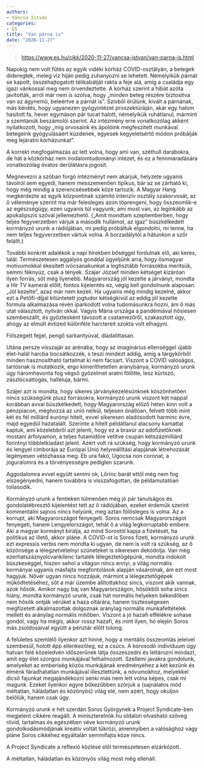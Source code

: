 ```yaml
---
authors:
- Váncsa István
categories:
- ÉS
title: "Van párna is"
date: "2020-11-27"
---
```


> https://www.es.hu/cikk/2020-11-27/vancsa-istvan/van-parna-is.html

Napokig nem volt fűtés az egyik vidéki kórház COVID-osztályán, a betegek dideregtek, meleg víz híján pedig zuhanyozni se lehetett. Némelyikük párnát se kapott, összehajtogatott télikabátját rakta a feje alá, amíg a családja egy igazi vánkossal meg nem örvendeztette. A kórház szerint a hibát azóta javították, arról már nem is szólva, hogy „minden beteg részére biztosítva van az ágynemű, beleértve a párnát is”. Szívből örülünk, kivált a párnának, más kérdés, hogy ugyanezen gyógyintézet proszektúráján, akár egy halom hasított fa, hever egymáson pár tucat halott, némelyikük ruhátlanul, mármint a szemtanúk beszámolói szerint. Az intézmény erre vonatkozólag akként nyilatkozott, hogy „míg orvosaink és ápolóink megfeszített munkával betegeink gyógyulásáért küzdenek, egyesek kegyeletsértő módon próbálják meg lejáratni kórházunkat”.

A korrekt megfogalmazás az lett volna, hogy ami van, széthull darabokra, de hát a közkórház nem irodalomtudományi intézet, és ez a fennmaradására vonatkozólag óvatos derűlátásra jogosít.

Megnevezni a szóban forgó intézményt nem akarjuk, helyzete ugyanis távolról sem egyedi, hanem messzemenően tipikus, bár az se zárható ki, hogy még mindig a szerencsésebbek közé tartozik. A Magyar Hang megkérdezte az egyik központinak számító intenzív osztály szakorvosát, az ő véleménye szerint ma már felesleges azon töprengeni, hogy összeomlik-e az egészségügy, ezen ugyanis túl vagyunk; ami most van, az leginkább az apokalipszis szóval jellemezhető. („Amit mondtam szeptemberben, hogy teljes fegyverzetben várjuk a második hullámot, az igaz”  büszkélkedett kormányzó urunk a rádiójában, mi pedig próbáltuk elgondolni, mi lenne, ha nem teljes fegyverzetben vártuk volna. A borzadálytól a hátunkon a szőr felállt.)

További konkrét adalékok a napi hírekben bőséggel fordulnak elő, aki keres, talál. Természetesen aggályos gonddal ügyeljünk arra, hogy ősmagyar motívumokkal ékesített ivócsanakunkat a legtisztább forrásokba merítsük, semmi féknyúz, csak a tények. Szájer József minden kétséget kizáróan ilyen forrás, sőt még ilyenebb. Magyarország jól kezelte a járványt, mondta a Hír TV kamerái előtt, fontos kijelentés ez, végig kell gondolnunk alaposan. „Jól kezelte”, azaz már nem kezeli. Ha ugyanis még mindig kezelné, akkor ezt a Petőfi-díjjal kitüntetett jogtudor kétségkívül az eddig jól kezelte formula alkalmazása révén iparkodott volna tudomásunkra hozni, ám ő más utat választott, nyilván okkal. Vagyis Mária országa a pandémiával hősiesen szembeszállt, és győztesként távozott a csatamezőről, szakasztott úgy, ahogy az elmúlt évtized különféle harctereit szokta volt elhagyni.

Fölszegett fejjel, pengő sarkantyúval, diadalittasan.

Utána persze visszajár az arénába, hogy az imaginárius ellenséggel újabb élet-halál harcba bocsátkozzék, s teszi mindezt addig, amíg a tárgykörből minden hasznosítható tartalmat ki nem facsart. Viszont a COVID valóságos, tartósnak is mutatkozik, ergo kimeríthetetlen aranybánya, kormányzó urunk úgy háromhavonta fog végső győzelmet aratni fölötte, lesz kürtszó, zászlócsattogás, halleluja, bármi.

Szájer azt is mondta, hogy sikeres járványkezelésünknek köszönhetően nincs szükségünk plusz forrásokra, kormányzó urunk viszont két nappal korábban avval büszkélkedett, hogy Magyarország előző héten kinn volt a pénzpiacon, méghozzá az unió nélkül, teljesen önállóan, felvett több mint két és fél milliárd eurónyi hitelt, evvel sikeresen eladósodott harminc évre, majd egyedül hazatalált. Szerinte a hitelt példátlanul alacsony kamattal kaptuk, ami közelebbről azt jelenti, hogy ez a bravúr az adófizetőknek  mostani árfolyamon, a teljes futamidőre vetítve  csupán kétszázmilliárd forintnyi többletkiadást jelent. Azért volt rá szükség, hogy kormányzó urunk és lengyel cimborája az Európai Unió helyreállítási alapjának létrehozását legényesen vétózhassa meg. Eb ura fakó, Ugocsa non coronat, a joguralomra és a törvényességre pediglen szarunk.

Aggodalomra evvel együtt semmi ok, Lőrinc barát ettől még nem fog elszegényedni, hanem továbbra is visszafogottan, de példamutatóan tollasodik.

Kormányzó urunk a fentieken túlmenően még jó pár tanulságos és gondolatébresztő kijelentést tett az ő rádiójában, ezeket érdemük szerint kommentálni sajnos nincs helyünk, meg aztán fölösleges is volna. Az a korrupt, aki Magyarországot fenyegeti. Soros nemcsak Magyarországot fenyegeti, hanem Lengyelországot, tehát ő a világ legkorruptabb embere. Aki a magyar kormányt bírálja, az mind Sorostól kapja a fizetését, ha politikus az illető, akkor pláne. A COVID-ot is Soros fizeti, kormányzó urunk ezt expressis verbis nem mondta ki ugyan, de nem is volt rá szükség, az ő közönsége a lélegzetvételnyi szüneteket is sikeresen dekódolja. Van még ezerhatszáznyolcvankilenc tartalék lélegeztetőgépünk, mondta indokolt büszkeséggel, hiszen sehol a világon nincs ennyi, a világ normális kormányai ugyanis másfajta megfontolások alapján vásárolnak, ám ezt most hagyjuk. Nővér ugyan nincs hozzájuk, mármint a lélegeztetőgépek működtetéséhez, sőt a már üzembe állítottakhoz sincs, viszont akik vannak, azok hősök. Amikor nagy baj van Magyarországon, hősökből soha sincs hiány, mondta kormányzó urunk, csak hát normális helyeken békeidőben nem hősök ontják vérüket a haza oltárára, hanem tisztességesen megfizetett alkalmazottak dolgoznak aránylag normális munkafeltételek mellett és aránylag normális miliőben. Viszont a jó hazafi effélékre sohase gondol, vagy ha mégis, akkor rossz hazafi, és mint ilyen, hó elején Soros más zsoldosaival együtt a pénztár előtt tolong.

A felületes szemlélő ilyenkor azt hinné, hogy a mentális összeomlás jeleivel szembesül, holott épp ellenkezőleg, ez a csúcs. A korosodó indivi­duum úgy hatvan felé közeledvén időszerűnek látja összeszedni és leltározni mindazt, amit egy élet szorgos munkájával felhalmozott. Szellemi javakra gondolunk, amelyeket az emberiség közös munkájának eredményéhez a két kezünk és elménk fáradhatatlan munkájával illesztettünk, a nóvumokhoz, melyekkel dicső fajunkat megajándékozni senki más nem lett volna képes, csak mi magunk. Ezeket ilyenkor egyre bőkezűbben szórjuk a (sajnálatos mód méltatlan, háládatlan és közönyös) világ elé, nem azért, hogy okuljon belőlük, hanem csak úgy.

Kormányzó urunk e hét szerdán Soros Györgynek a Project Syndicate-ben megjelent cikkére reagált. A miniszterelnök.hu oldalon olvasható szöveg rövid, tartalmas és egészében véve kormányzó urunk gondolkodásmódjának kreatív voltát tükrözi, amennyiben a valósághoz vagy pláne Soros cikkéhez egyáltalán semmifajta köze nincs.

A Project Syndicate a reflexió közlése elől természetesen elzárkózott.

A  méltatlan, háládatlan és közönyös világ most még ellenáll.
